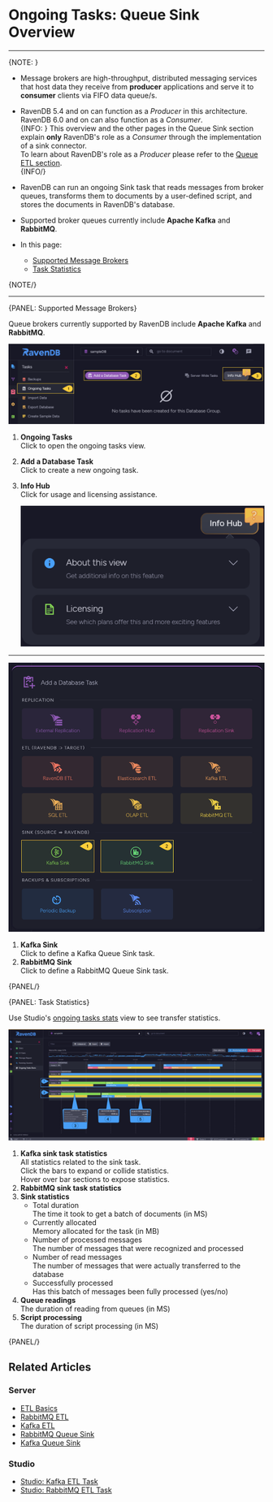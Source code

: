 ﻿# Ongoing Tasks: Queue Sink Overview
---

{NOTE: }

* Message brokers are high-throughput, distributed messaging services that 
  host data they receive from **producer** applications and serve it to 
  **consumer** clients via FIFO data queue/s. 
* RavenDB 5.4 and on can function as a _Producer_ in this architecture.  
  RavenDB 6.0 and on can also function as a _Consumer_.  
  {INFO: }
  This overview and the other pages in the Queue Sink section explain 
  **only** RavenDB's role as a _Consumer_ through the implementation of 
  a sink connector.  
  To learn about RavenDB's role as a _Producer_ please refer to the 
  [Queue ETL section](../../../server/ongoing-tasks/etl/queue-etl/overview).  
  {INFO/}
* RavenDB can run an ongoing Sink task that reads messages from broker queues, 
  transforms them to documents by a user-defined script, and stores the 
  documents in RavenDB's database.  
* Supported broker queues currently include **Apache Kafka** and **RabbitMQ**.  

* In this page:  
   * [Supported Message Brokers](../../../server/ongoing-tasks/queue-sink/overview#supported-message-brokers)  
   * [Task Statistics](../../../server/ongoing-tasks/queue-sink/overview#task-statistics)  

{NOTE/}

---

{PANEL: Supported Message Brokers}

Queue brokers currently supported by RavenDB include **Apache Kafka** and **RabbitMQ**.  

![Ongoing Tasks](images/overview_ongoing-tasks.png "Ongoing Tasks")

1. **Ongoing Tasks**  
   Click to open the ongoing tasks view.  
2. **Add a Database Task**  
   Click to create a new ongoing task.  
3. **Info Hub**  
   Click for usage and licensing assistance.  

      ![Info Hub](images/info-hub.png "Info Hub")

---

![Define Queue Sink Task](images/overview_task-selection.png "Define Queue Sink Task")

1. **Kafka Sink**  
   Click to define a Kafka Queue Sink task.  
2. **RabbitMQ Sink**  
   Click to define a RabbitMQ Queue Sink task.  

{PANEL/}

{PANEL: Task Statistics}

Use Studio's [ongoing tasks stats](../../../studio/database/stats/ongoing-tasks-stats/overview) 
view to see transfer statistics.  

![Queue Brokers Stats](images/overview_stats.png "Ongoing Tasks")

1. **Kafka sink task statistics**  
   All statistics related to the sink task.  
   Click the bars to expand or collide statistics.  
   Hover over bar sections to expose statistics.  
2. **RabbitMQ sink task statistics**  
3. **Sink statistics**  
    * Total duration  
      The time it took to get a batch of documents (in MS) 
    * Currently allocated  
      Memory allocated for the task (in MB)  
    * Number of processed messages  
      The number of messages that were recognized and processed  
    * Number of read messages  
      The number of messages that were actually transferred to the database  
    * Successfully processed  
      Has this batch of messages been fully processed (yes/no)  
4. **Queue readings**  
   The duration of reading from queues (in MS)  
5. **Script processing**  
   The duration of script processing (in MS)  

{PANEL/}

## Related Articles

### Server

- [ETL Basics](../../../server/ongoing-tasks/etl/basics)
- [RabbitMQ ETL](../../../server/ongoing-tasks/etl/queue-etl/rabbit-mq)
- [Kafka ETL](../../../server/ongoing-tasks/etl/queue-etl/kafka)
- [RabbitMQ Queue Sink](../../../server/ongoing-tasks/queue-sink/rabbit-mq-queue-sink)
- [Kafka Queue Sink](../../../server/ongoing-tasks/queue-sink/kafka-queue-sink)

### Studio

- [Studio: Kafka ETL Task](../../../studio/database/tasks/ongoing-tasks/kafka-etl-task)
- [Studio: RabbitMQ ETL Task](../../../studio/database/tasks/ongoing-tasks/rabbitmq-etl-task)
